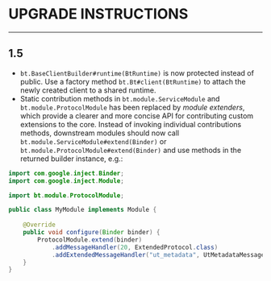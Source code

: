 # UPGRADE INSTRUCTIONS

---

## 1.5

* `bt.BaseClientBuilder#runtime(BtRuntime)` is now protected instead of public. Use a factory method `bt.Bt#client(BtRuntime)` to attach the newly created client to a shared runtime.
* Static contribution methods in `bt.module.ServiceModule` and `bt.module.ProtocolModule` has been replaced by _module extenders_, which provide a clearer and more concise API for contributing custom extensions to the core. Instead of invoking individual contributions methods, downstream modules should now call `bt.module.ServiceModule#extend(Binder)` or `bt.module.ProtocolModule#extend(Binder)` and use methods in the returned builder instance, e.g.:

```java
import com.google.inject.Binder;
import com.google.inject.Module;

import bt.module.ProtocolModule;

public class MyModule implements Module {
    
    @Override
    public void configure(Binder binder) {
        ProtocolModule.extend(binder)
            .addMessageHandler(20, ExtendedProtocol.class)
            .addExtendedMessageHandler("ut_metadata", UtMetadataMessageHandler.class);
    }
}
```